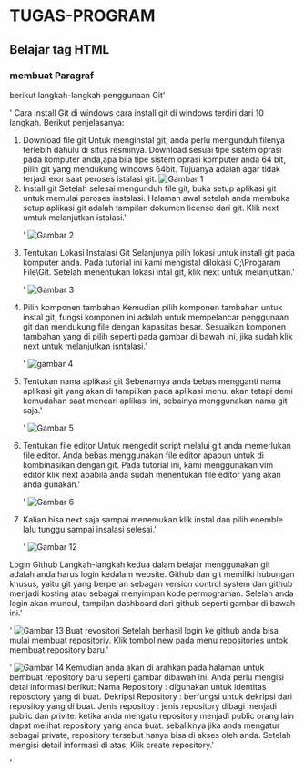 # TUGAS-PROGRAM
## Belajar tag HTML

### membuat Paragraf
berikut langkah-langkah penggunaan Git'<p>'
Cara install Git di windows
cara install git di windows terdiri dari 10 langkah. Berikut penjelasanya:

1. Download file git
    Untuk menginstal git, anda perlu mengunduh filenya terlebih dahulu di situs resminya. Download sesuai tipe sistem oprasi pada komputer anda,apa bila tipe sistem oprasi komputer anda 64 bit, pilih git yang mendukung windows 64bit. Tujuanya adalah agar tidak terjadi eror saat peroses istalasi git.
![Gambar 1](screenshoot/sss1.jpeg)
2. Install git
    Setelah selesai mengunduh file git, buka setup aplikasi git untuk memulai peroses instalasi. Halaman awal setelah anda membuka setup aplikasi git adalah tampilan dokumen license dari git. Klik next umtuk melanjutkan istalasi.'<p>'
![Gambar 2](screenshoot/sss2.jpeg)
3. Tentukan Lokasi Instalasi Git
    Selanjunya pilih lokasi untuk install git pada komputer anda. Pada tutorial ini kami mengistal dilokasi C;\Progaram File\Git. Setelah menentukan lokasi intal git, klik next untuk melanjutkan.'<p>'
![Gambar 3](screenshoot/sss3.jpeg)
4. Pilih komponen tambahan
    Kemudian pilih komponen tambahan untuk instal git, fungsi komponen ini adalah untuk mempelancar penggunaan git dan mendukung file dengan kapasitas besar. Sesuaikan komponen tambahan yang di pilih seperti pada gambar di bawah ini, jika sudah klik next untuk melanjutkan isntalasi.'<p>'
![gambar 4](screenshoot/sss4.jpeg)
5. Tentukan nama aplikasi git
    Sebenarnya anda bebas mengganti nama aplikasi git yang akan di tampilkan pada aplikasi menu. akan tetapi demi kemudahan saat mencari aplikasi ini, sebainya menggunakan nama git saja.'<p>'
![Gambar 5](screenshoot/sss5.jpeg)
6. Tentukan file editor
    Untuk mengedit script melalui git anda memerlukan file editor. Anda bebas menggunakan file editor apapun untuk di kombinasikan dengan git. Pada tutorial ini, kami menggunakan vim  editor klik next apabila anda sudah menentukan file editor yang akan anda gunakan.'<p>'
![Gambar 6](screenshoot/sss6.jpeg)
7.  Kalian bisa next saja sampai menemukan klik instal dan pilih enemble lalu tunggu sampai insalasi selesai.'<p>'
![Gambar 12](screenshoot/ss12.jpeg)

Login Github 
    Langkah-langkah kedua dalam belajar menggunakan git adalah anda harus login kedalam website. Github dan git memiliki hubungan khusus, yaitu git yang berperan sebagan version control system dan github menjadi kosting atau sebagai menyimpan kode permograman. Selelah anda login akan muncul, tampilan dashboard dari github seperti gambar di bawah ini.'<p>'
![Gambar 13](screenshoot/ss2.jpeg)
Buat revositori
    Setelah berhasil login ke github anda bisa mulai membuat repositoriy. Klik tombol new pada menu repositories untok membuat repository baru.'<p>'
![Gambar 14](screenshoot/ss3.jpeg)
Kemudian anda akan di arahkan pada halaman untuk bembuat repository baru seperti gambar dibawah ini. Anda perlu mengisi detai informasi berikut:
Nama Repository     : digunakan untuk identitas reposotory yang di buat.
Dekripsi Repository : berfungsi untuk dekripsi dari repositoy yang di buat.
Jenis repositoy     : jenis repository dibagi menjadi public dan privite. ketika anda mengatu       repository menjadi public orang lain dapat melihat repository yang anda buat. sebaliknya jika anda mengatur sebagai private, repository tersebut hanya bisa di akses oleh anda.
Setelah mengisi detail informasi di atas, Klik create repository.'<p>' 
